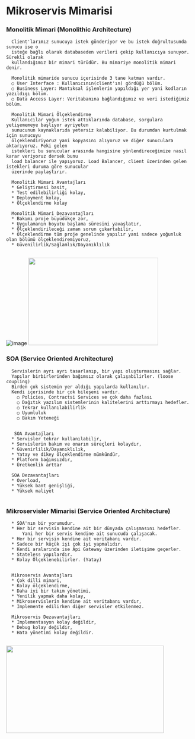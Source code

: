 # Mikroservis Mimarisi

### Monolitik Mimari (Monolithic Architecture)
```
  Client'larımız sunucuya istek gönderiyor ve bu istek doğrultusunda sunucu ise o 
  isteğe bağlı olarak databaseden verileri çekip kullanıcıya sunuyor. Sürekli olarak 
  kullandığımız bir mimari türüdür. Bu mimariye monolitik mimari denir.  
  
  Monolitik mimaride sunucu içerisinde 3 tane katman vardır.
  ○ User Interface : Kullanıcının(client'ın) gördüğü bölüm.
  ○ Business Layer: Mantıksal işlemlerin yapıldığı yer yani kodların yazıldıgı bölüm.
  ○ Data Access Layer: Veritabanına bağlandığımız ve veri istediğimiz bölüm.
  
  Monolitik Mimari Ölçeklendirme
  Kullanıcılar yoğun istek attıklarında database, sorgulara yetişememeye başlıyor ayriyeten 
  sunucunun kaynaklarıda yetersiz kalabiliyor. Bu durumdan kurtulmak için sunucuyu
  ölçeklendiriyoruz yani kopyasını alıyoruz ve diğer sunuculara aktarıyoruz. Peki gelen 
  istekleri bu sunucular arasında hangisine yönlendireceğimize nasıl karar veriyoruz dersek bunu 
  load balancer ile yapıyoruz. Load Balancer, client üzerinden gelen istekleri duruma göre sunucular
  üzerinde paylaştırır.
  
  Monolitik Mimari Avantajları
  * Geliştirmesi basit,
  * Test edilebilirliği kolay,
  * Deployment kolay,
  * Ölçeklendirme kolay
  
  Monolitik Mimari Dezavantajları
  * Bakımı proje büyüdükçe zor,
  * Uygulamanın boyutu başlama süresini yavaşlatır,
  * Ölçeklendirileceği zaman sorun çıkartabilir,
  * Ölçeklendirme tüm proje genelinde yapılır yani sadece yoğunluk olan bölümü ölçeklendiremiyoruz,
  * Güvenilirlik/Sağlamlık/Dayanıklılık
  
```

![image](https://user-images.githubusercontent.com/62007900/186894883-07d0091f-dd6d-4ff9-ab47-f72d202e38ad.png)
<img src="https://user-images.githubusercontent.com/62007900/186898203-792ab1b5-d47b-4373-b48b-720c5549b788.png" width="350" height="235">


### SOA (Service Oriented Architecture)
```
  Servislerin ayrı ayrı tasarlanıp, bir yapı oluşturmasını sağlar.
  Yapılar birbirlerinden bağımsız olarak çalışabilirler. (loose coupling)
  Birden çok sistemin yer aldığı yapılarda kullanılır.
  Kendi içerisinde bir çok bileşeni vardır.
    ○ Policies, Contractsi Services ve çok daha fazlası
	○ Dağıtık yazılım sistemlerinin kalitelerini arttırmayı hedefler.
    ○ Tekrar kullanılabilirlik
    ○ Uyumluluk
    ○ Bakım Yeteneği
    
  
   SOA Avantajları
  * Servisler tekrar kullanılabilir,
  * Servislerin bakım ve onarım süreçleri kolaydır,
  * Güvenirlilik/Dayanıklılık,
  * Yatay ve dikey ölçeklendirme mümkündür,
  * Platform bağımsızdır,
  * Üretkenlik arttar
  
  SOA Dezavantajları
  * Overload,
  * Yüksek bant genişliği,
  * Yüksek maliyet
 
```

### Mikroservisler Mimarisi (Service Oriented Architecture)
```
  * SOA'nın bir yorumudur.
  * Her bir servisin kendine ait bir dünyada çalışmasını hedefler. 
      Yani her bir servis kendine ait sunucuda çalışacak.
  * Her bir servisin kendine ait veritabanı vardır.
  * Sadece bir küçük işi çok iyi yapmalıdır. 
  * Kendi aralarında ise Api Gateway üzerinden iletişime geçerler.
  * Stateless yapılardır.
  * Kolay Ölçeklenebilirler. (Yatay) 
  
  
  Mikroservis Avantajları
  * Çok dilli mimari,
  * Kolay ölçeklendirme,
  * Daha iyi bir takım yönetimi,
  * Yenilik yapmak daha kolay,
  * Mikroservislerin kendine ait veritabanı vardır,
  * Implemente edilirken diğer servisler etkilenmez.
  
  Mikroservis Dezavantajları
  * Implementasyon kolay değildir,
  * Debug kolay değildir,
  * Hata yönetimi kolay değildir.
  
```
<img src="https://media-exp1.licdn.com/dms/image/C4D12AQHm9xJ4AaXGDQ/article-inline_image-shrink_1000_1488/0/1603974909794?e=1666828800&v=beta&t=5oyWvacKJO6jdJax583Q76zYHSP0CJ5rqnCgUfYigPY" width="425" height="235">










